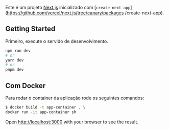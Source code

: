 Este é um projeto [Next.js](https://nextjs.org/) inicializado com [`create-next-app`](https://github.com/vercel/next.js/tree/canary/packages /create-next-app).

## Getting Started

Primeiro, execute o servido de desenvolvimento.

```bash
npm run dev
# or
yarn dev
# or
pnpm dev
```

## Com Docker

Para rodar o container da aplicação rode os seguintes comandos:

```bash
$ docker build -t app-container . \
docker run -it app-container sh
```

Open [http://localhost:3000](http://localhost:3000) with your browser to see the result.
